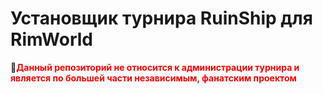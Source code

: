 # Установщик турнира RuinShip для RimWorld

🔴<span style="color: red;">**Данный репозиторий не относится к администрации турнира и является по большей части независимым, фанатским проектом**</span>